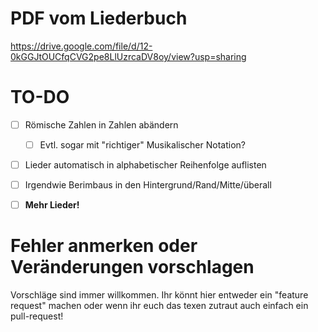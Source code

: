 # PDF vom Liederbuch

https://drive.google.com/file/d/12-0kGGJtOUCfqCVG2pe8LlUzrcaDV8oy/view?usp=sharing

<!-- Ich kann hier nur kleinere Textdateien hochladen und keine fertige PDF. Wenn ihr die aktuelle PDF haben wollt und ihr eine TeX-distro installiert habt wisst ihr wahrscheinlich auch wie ihr die PDF kompilieren müsst. Bitte beachtet dass ich die PDF mit XeLaTeX (und **nicht** mit PDFLaTeX). Kann ich zukünftig aber auch gerne abändern. -->

# TO-DO 

- [ ] Römische Zahlen in Zahlen abändern
    - [ ] Evtl. sogar mit "richtiger" Musikalischer Notation?
- [ ] Lieder automatisch in alphabetischer Reihenfolge auflisten
- [ ] Irgendwie Berimbaus in den Hintergrund/Rand/Mitte/überall
- [ ] **Mehr Lieder!**


# Fehler anmerken oder Veränderungen vorschlagen

Vorschläge sind immer willkommen. Ihr könnt hier entweder ein "feature request" machen oder wenn ihr euch das texen zutraut auch einfach ein pull-request!


